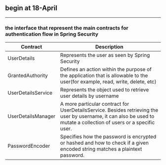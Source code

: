 ## begin at 18-April

-------------------

### the interface that represent the main contracts for authentication flow in Spring Security
| Contract | Description |
| -------- | ----------- |
| UserDetails | Represents the user as seen by Spring Security| -- important!!!
| GrantedAuthority | Defines an action within the purpose of the application that is allowable to the user(for example, read, write, delete, etc) |
| UserDetailsService | Represents the object used to retrieve user details by username| -- like loadUserByUsername
| UserDetailsManager | A more particular contract for UserDetailsService. Besides retrieving the user by username, it can also be used to mutate a collection of users or a specific user.|
| PasswordEncoder | Specifies how the password is encrypted or hashed and how to check if a given encoded string matches a plaintext password.|

